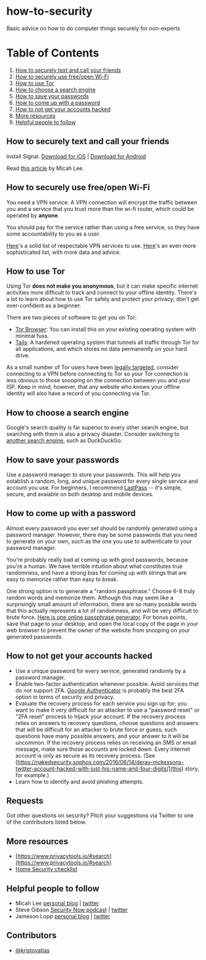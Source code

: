 # how-to-security
Basic advice on how to do computer things securely for non-experts

# Table of Contents

1. [How to securely text and call your friends](#how-to-securely-text-and-call-your-friends)
2. [How to securely use free/open Wi-Fi](#how-to-securely-use-freeopen-wi-fi)
3. [How to use Tor](#how-to-use-tor)
4. [How to choose a search engine](#how-to-choose-a-search-engine)
5. [How to save your passwords](#how-to-save-your-passwords)
6. [How to come up with a password](#how-to-come-up-with-a-password)
7. [How to not get your accounts hacked](#how-to-not-get-your-accounts-hacked)
8. [More resources](#more-resources)
9. [Helpful people to follow](#helpful-people-to-follow)

## How to securely text and call your friends

Install Signal. [Download for iOS](https://itunes.apple.com/us/app/signal-private-messenger/id874139669?mt=8) | [Download for Android](https://play.google.com/store/apps/details?id=org.thoughtcrime.securesms&hl=en)

Read [this article](https://theintercept.com/2016/07/02/security-tips-every-signal-user-should-know/) by Micah Lee.

## How to securely use free/open Wi-Fi

You need a VPN service. A VPN connection will encrypt the traffic between you and a service that you trust more than the wi-fi router, which could be operated by __anyone__.

You should pay for the service rather than using a free service, so they have some accountability to you as a user.

[Here](https://www.privacytools.io/#vpn)'s  a solid list of respectable VPN services to use.
[Here](https://thatoneprivacysite.net/)'s an even more sophisticated list, with more data and advice.

## How to use Tor

Using Tor **does not make you anonymous**, but it can make specific internet activities more difficult to track and connect to your offline identity. There's a lot to learn about how to use Tor safely and protect your privacy; don't get over-confident as a beginner.

There are two pieces of software to get you on Tor:

* [Tor Browser](https://www.torproject.org/projects/torbrowser.html.en): You can install this on your existing operating system with minimal fuss.
* [Tails](https://tails.boum.org/): A hardened operating system that tunnels all traffic through Tor for all applications, and which stores no data permanently on your hard drive.

As a small number of Tor users have been [legally targeted](http://themerkle.com/fbi-can-obtain-a-warrant-if-you-run-tor-come-december/), consider connecting to a VPN before connecting to Tor so your Tor connection is less obvious to those snooping on the connection between you and your ISP. Keep in mind, however, that any website who knows your offline identity will also have a record of you connecting via Tor.

## How to choose a search engine

Google's search quality is far superior to every other search engine, but searching with them is also a privacy disaster. Consider switching to [another search engine](https://www.privacytools.io/#search), such as DuckDuckGo.

## How to save your passwords

Use a password manager to store your passwords. This will help you establish a random, long, and unique password for every single service and account you use. For beginners, I recommend [LastPass](https://lastpass.com/) -- it's simple, secure, and avaiable on both desktop and mobile devices.

## How to come up with a password

Almost every password you ever set should be randomly generated using a password manager. However, there may be some passwords that you need to generate on your own, such as the one you use to authenticate to your password manager.

You're probably really bad at coming up with good passwords, because you're a human. We have terrible intuition about what constitutes true randomness, and have a strong bias for coming up with strings that are easy to memorize rather than easy to break.

One strong option is to generate a "random passphrase." Choose 6-8 truly random words and memorize them. Although this may seem like a surprisingly small amount of information, there are so many possible words that this actually represents a lot of randomness, and will be very difficult to brute force. [Here is one online passphrase generator](https://www.fourmilab.ch/javascrypt/pass_phrase.html). For bonus points, save that page to your desktop, and open the local copy of the page in your web browser to prevent the owner of the website from snooping on your generated passwords.

## How to not get your accounts hacked

* Use a unique password for every service, generated randomly by a password manager.
* Enable two-factor authentication whenever possible. Avoid services that do not support 2FA. [Google Authenticator](https://en.wikipedia.org/wiki/Google_Authenticator) is probably the best 2FA option in terms of security and privacy.
* Evaluate the recovery process for each service you sign up for; you want to make it very difficult for an attacker to use a "password reset" or "2FA reset" process to hijack your account. If the recovery process relies on answers to recovery questions, choose questions and answers that will be difficult for an attacker to brute force or guess; such questions have many possible answers, and your answer to it will be uncommon. If the recovery process relies on receiving an SMS or email message, make sure those accounts are locked down. Every internet account is only as secure as its recovery process. (See [https://nakedsecurity.sophos.com/2016/06/14/deray-mckessons-twitter-account-hacked-with-just-his-name-and-four-digits/](this) story, for example.)
* Learn how to identify and avoid phishing attempts.

## Requests

Got other questions on security? Pitch your suggestions via Twitter to one of the contributors listed below.

## More resources

* [https://www.privacytools.io/#search](https://www.privacytools.io/#search)
* [Home Security checklist](home-security.md)

## Helpful people to follow

* Micah Lee [personal blog](https://micahflee.com/) | [twitter](https://twitter.com/micahflee)
* Steve Gibson [Security Now podcast](https://twit.tv/shows/security-now) | [twitter](https://twitter.com/SGgrc)
* Jameson Lopp [personal blog](https://www.lopp.net/) | [twitter](https://twitter.com/lopp)

## Contributors

* [@kristovatlas](https://www.twitter.com/kristovatlas)
